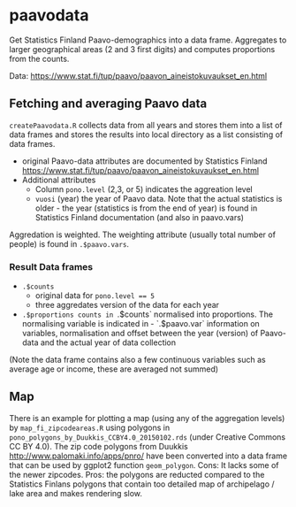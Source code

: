 # paavodata
Get Statistics Finland Paavo-demographics into a data frame. Aggregates to larger geographical areas (2 and 3 first digits) and computes proportions from the counts.

Data: https://www.stat.fi/tup/paavo/paavon_aineistokuvaukset_en.html

## Fetching and averaging Paavo data

`createPaavodata.R` collects data from all years and stores them into a list of data frames and stores the 
results into local directory as a list consisting of data frames. 



  - original Paavo-data attributes are documented by Statistics Finland https://www.stat.fi/tup/paavo/paavon_aineistokuvaukset_en.html
  - Additional attributes
    - Column `pono.level` (2,3, or 5) indicates the aggreation level
    -  `vuosi` (year) the year of Paavo data. Note that the actual statistics is older - the year (statistics is from the end of year) is found in Statistics Finland documentation (and also in paavo.vars)

Aggredation is weighted. The weighting attribute (usually total number of people) is found in `.$paavo.vars`.

### Result Data frames

 - `.$counts`
   - original data for `pono.level == 5`
   - three aggredates version of the data for each year
 - `.$proportions counts in `.$counts` normalised into proportions. The normalising variable is indicated in   - `.$paavo.var` information on variables, normalisation and offset between the year (version) of Paavo-data and the actual year of data collection

(Note the data frame contains also a few continuous variables such as average age or income, these are averaged not summed)

## Map

There is an example for plotting a map (using any of the aggregation levels) by `map_fi_zipcodeareas.R` using polygons in `pono_polygons_by_Duukkis_CCBY4.0_20150102.rds` (under Creative Commons CC BY 4.0). The zip code polygons from Duukkis http://www.palomaki.info/apps/pnro/ have been converted into a data frame that can be used by ggplot2 function `geom_polygon`. Cons: It lacks some of the newer zipcodes. Pros: the polygons are  reducted compared to the Statistics Finlans polygons that contain too detailed map of archipelago / lake area and makes rendering slow. 


